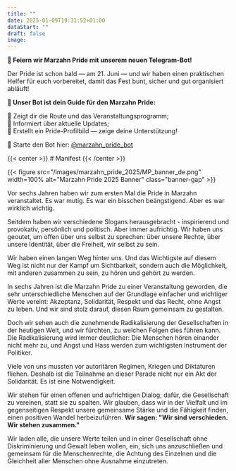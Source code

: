 ```yaml
---
title: ""
date: 2025-01-09T19:31:52+01:00
dataStart: ""
draft: false
image:
---
```


**📣 Feiern wir Marzahn Pride mit unserem neuen Telegram-Bot!**

Der Pride ist schon bald — am 21. Juni — und wir haben einen praktischen Helfer für euch vorbereitet, damit das Fest bunt, sicher und gut organisiert abläuft!

**🤖 Unser Bot ist dein Guide für den Marzahn Pride:**

🔸 Zeigt dir die Route und das Veranstaltungsprogramm;  
🔸 Informiert über aktuelle Updates;  
🔸 Erstellt ein Pride-Profilbild — zeige deine Unterstützung!  

🔗 Starte den Bot hier: [@marzahn_pride_bot](https://t.me/marzahn_pride_bot)

{{< center >}} # Manifest {{< /center >}}

{{< figure src="/images/marzahn_pride_2025/MP_banner_de.png" width=100% alt="Marzahn Pride 2025 Banner" class="banner-gap" >}}

Vor sechs Jahren haben wir zum ersten Mal die Pride in Marzahn veranstaltet. Es war mutig. Es war ein bisschen
beängstigend. Aber es war wirklich wichtig.

Seitdem haben wir verschiedene Slogans herausgebracht - inspirierend
und provokativ, persönlich und politisch. Aber immer aufrichtig. Wir haben uns geoutet, um offen über uns selbst
zu sprechen: über unsere Rechte, über unsere Identität, über die Freiheit, wir selbst zu sein.

Wir haben einen langen Weg hinter uns. Und das Wichtigste auf diesem Weg ist nicht nur der Kampf um Sichtbarkeit,
sondern auch die Möglichkeit, mit anderen zusammen zu sein, zu hören und gehört zu werden.

In sechs Jahren ist die Marzahn Pride zu einer Veranstaltung geworden, die sehr unterschiedliche Menschen auf der Grundlage einfacher
und wichtiger Werte vereint: Akzeptanz, Solidarität, Respekt und das Recht, ohne Angst zu leben. Und wir sind
stolz darauf, diesen Raum gemeinsam zu gestalten.

Doch wir sehen auch die zunehmende Radikalisierung der Gesellschaften in der heutigen Welt, und wir fürchten,
zu welchen Folgen dies führen kann. Die Radikalisierung wird immer deutlicher: Die Menschen hören einander
nicht mehr zu, und Angst und Hass werden zum wichtigsten Instrument der Politiker.

Viele von uns mussten vor autoritären Regimen, Kriegen und Diktaturen fliehen. Deshalb ist die Teilnahme an dieser Parade nicht nur ein Akt
der Solidarität. Es ist eine Notwendigkeit.

Wir stehen für einen offenen und aufrichtigen Dialog; dafür, die Gesellschaft zu vereinen, statt sie zu spalten. 
Wir glauben, dass wir in der Vielfalt und im gegenseitigen
Respekt unsere gemeinsame Stärke und die Fähigkeit finden, einen positiven Wandel herbeizuführen.
**Wir sagen: "Wir sind verschieden. Wir stehen zusammen."**

Wir laden alle, die unsere Werte teilen und in einer Gesellschaft ohne Diskriminierung und Gewalt leben wollen,
ein, sich uns anzuschließen und gemeinsam für die Menschenrechte, die Achtung des Einzelnen und die Gleichheit
aller Menschen ohne Ausnahme einzutreten.
